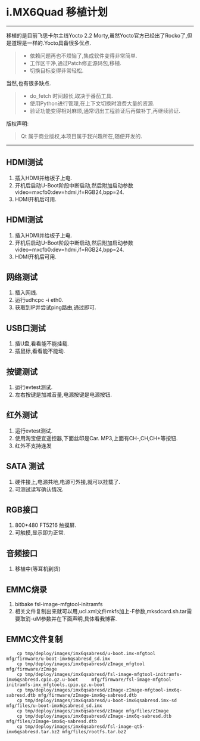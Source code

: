 # i.MX6Quad 移植计划

------

移植的是目前飞思卡尔主线Yocto 2.2 Morty,虽然Yocto官方已经出了Rocko了,但是道理是一样的.Yocto具备很多优点.

> * 依赖问题再也不烦恼了,集成软件变得非常简单.
> * 工作区干净,通过Patch修正源码包,移植.
> * 切换目标变得非常轻松.

当然,也有很多缺点.

> * do_fetch 时间超长,取决于番茄工具.
> * 使用Python进行管理,在上下文切换时浪费大量的资源.
> * 验证功能变得相对麻烦,通常切出工程验证后再做补丁,再继续验证.

版权声明:

> Qt 属于商业版权,本项目属于我兴趣所在,随便开发的.

------

## HDMI测试

 1. 插入HDMI并给板子上电.
 2. 开机后启动U-Boot阶段中断启动,然后附加启动参数 video=mxcfb0:dev=hdmi,if=RGB24,bpp=24.
 3. HDMI开机后可用.

## HDMI测试

 1. 插入HDMI并给板子上电.
 2. 开机后启动U-Boot阶段中断启动,然后附加启动参数 video=mxcfb0:dev=hdmi,if=RGB24,bpp=24.
 3. HDMI开机后可用.

## 网络测试

 1. 插入网线.
 2. 运行udhcpc -i eth0.
 3. 获取到IP并尝试ping路由,通过即可.

## USB口测试

 1. 插U盘,看看能不能挂载.
 2. 插鼠标,看看能不能动.

## 按键测试

 1. 运行evtest测试.
 2. 左右按键是加减音量,电源按键是电源按钮.

## 红外测试

 1. 运行evtest测试.
 2. 使用淘宝便宜遥控器,下面丝印是Car. MP3,上面有CH-,CH,CH+等按钮.
 3. 红外不支持连发

## SATA 测试

 1. 硬件接上,电源共地,电源可外接,就可以挂载了.
 2. 可测试读写确认情况.

## RGB接口

 1. 800*480 FT5216 触摸屏.
 2. 可触摸,显示即为正常.

## 音频接口

 1. 移植中(等耳机到货)

## EMMC烧录

 1. bitbake fsl-image-mfgtool-initramfs
 2. 相关文件复制出来就可以用,ucl.xml文件mkfs加上-F参数,mksdcard.sh.tar需要取消-uM参数并在下面声明,具体看我博客.

## EMMC文件复制

```shell
    cp tmp/deploy/images/imx6qsabresd/u-boot.imx-mfgtool mfg/firmware/u-boot-imx6qsabresd_sd.imx 
    cp tmp/deploy/images/imx6qsabresd/zImage_mfgtool mfg/firmware/zImage
    cp tmp/deploy/images/imx6qsabresd/fsl-image-mfgtool-initramfs-imx6qsabresd.cpio.gz.u-boot     mfg/firmware/fsl-image-mfgtool-initramfs-imx_mfgtools.cpio.gz.u-boot
    cp tmp/deploy/images/imx6qsabresd/zImage-zImage-mfgtool-imx6q-sabresd.dtb mfg/firmware/zImage-imx6q-sabresd.dtb
    cp tmp/deploy/images/imx6qsabresd/u-boot-imx6qsabresd.imx-sd mfg/files/u-boot-imx6qsabresd_sd.imx
    cp tmp/deploy/images/imx6qsabresd/zImage mfg/files/zImage
    cp tmp/deploy/images/imx6qsabresd/zImage-imx6q-sabresd.dtb mfg/files/zImage-imx6q-sabresd.dtb
    cp tmp/deploy/images/imx6qsabresd/fsl-image-qt5-imx6qsabresd.tar.bz2 mfg/files/rootfs.tar.bz2
```